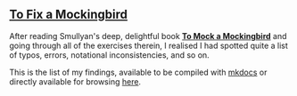 ## [To Fix a Mockingbird](https://www.salamandrina.net)

After reading Smullyan's deep, delightful book
    [__To Mock a Mockingbird__](https://en.wikipedia.org/wiki/To_Mock_a_Mockingbird)
and going through
all of the exercises therein, I realised I had spotted quite a list of typos, errors,
notational inconsistencies, and so on.

This is the list of my findings, available to be compiled with [mkdocs](https://mkdocs.org)
or directly available for browsing [here](https://www.salamandrina.net/).
